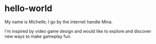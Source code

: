 # hello-world

My name is Michelle; I go by the internet handle Mina. 

I'm inspired by video game design and would like to explore and discover new ways to make gameplay fun. 
